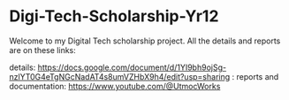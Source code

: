 # Digi-Tech-Scholarship-Yr12

Welcome to my Digital Tech scholarship project.
All the details and reports are on these links:

details: https://docs.google.com/document/d/1YI9bh9ojSg-nzlYT0G4eTgNGcNadAT4s8umVZHbX9h4/edit?usp=sharing : 
reports and documentation: https://www.youtube.com/@UtmocWorks
